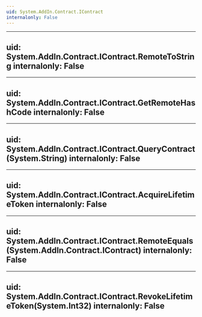 ```yaml
---
uid: System.AddIn.Contract.IContract
internalonly: False
---
```


---
uid: System.AddIn.Contract.IContract.RemoteToString
internalonly: False
---

---
uid: System.AddIn.Contract.IContract.GetRemoteHashCode
internalonly: False
---

---
uid: System.AddIn.Contract.IContract.QueryContract(System.String)
internalonly: False
---

---
uid: System.AddIn.Contract.IContract.AcquireLifetimeToken
internalonly: False
---

---
uid: System.AddIn.Contract.IContract.RemoteEquals(System.AddIn.Contract.IContract)
internalonly: False
---

---
uid: System.AddIn.Contract.IContract.RevokeLifetimeToken(System.Int32)
internalonly: False
---
